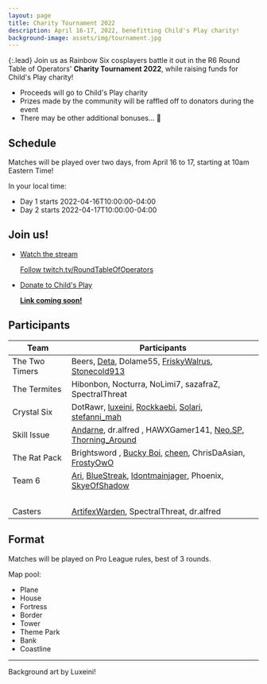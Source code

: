 ```yaml
---
layout: page
title: Charity Tournament 2022
description: April 16-17, 2022, benefitting Child's Play charity!
background-image: assets/img/tournament.jpg
---
```


{:.lead}
Join us as Rainbow Six cosplayers battle it out in the R6 Round Table of Operators' **Charity Tournament 2022**, while raising funds for Child's Play charity!

* Proceeds will go to Child's Play charity
* Prizes made by the community will be raffled off to donators during the event
* There may be other additional bonuses... 👀

## Schedule

Matches will be played over two days, from April 16 to 17, starting at 10am Eastern Time! 

In your local time:
* Day 1 starts <span class="datetime">2022-04-16T10:00:00-04:00</span>
* Day 2 starts <span class="datetime">2022-04-17T10:00:00-04:00</span>

## Join us!

<ul class="link-collection">
    <li class="link">
        <a href="https://www.twitch.tv/RoundTableOfOperators">
            <div class="link-title">
                <p>Watch the stream</p>
            </div>
            <div class="link-description">
                <p>Follow twitch.tv/RoundTableOfOperators</p>
            </div>
        </a>
    </li>
    <li class="link">
        <a href="#">
            <div class="link-title">
                <p>Donate to Child's Play</p>
            </div>
            <div class="link-description">
                <p><strong>Link coming soon!</strong></p>
            </div>
        </a>
    </li>
</ul>

## Participants

Team   | Participants |
-------|---
The Two Timers |Beers, [Deta](https://twitter.com/Detaleader), Dolame55, [FriskyWalrus](https://twitter.com/thefriskywalrus), [Stonecold913](https://twitter.com/st0necold913)
The Termites | Hibonbon, Nocturra, NoLimi7, sazafraZ, SpectralThreat
Crystal Six | DotRawr, [luxeini](https://twitter.com/luxeini), [Rockkaebi](https://twitter.com/RockkaebiDaze), [Solari](https://instagram.com/solari_cosplay), [stefanni_mah](https://twitter.com/stefanni_mah)
Skill Issue | [Andarne](https://twitter.com/Andarne_), dr.alfred , HAWXGamer141, [Neo.SP](https://twitter.com/NeoSP5), [Thorning_Around](https://instagram.com/thorning_around)
The Rat Pack | Brightsword , [Bucky Boi](https://twitter.com/94_Vlad_Impala), [cheen](https://twitter.com/_cheenis), ChrisDaAsian, [FrostyOwO](https://youtube.com/channel/UCwhGuY86PoV_cSLtUvaDd_w)
Team 6 | [Ari](https://twitter.com/Arihel_EN), [BlueStreak](https://instagram.com/bluestreak_cosplay95), [Idontmainjager](https://tiktok.com/@idontmainjager), Phoenix, [SkyeOfShadow](https://twitter.com/SkyeOfShadow)
&nbsp; | 
Casters | [ArtifexWarden](https://twitter.com/ArtifexWarden), SpectralThreat, dr.alfred

## Format

Matches will be played on Pro League rules, best of 3 rounds. 

Map pool:
* Plane
* House
* Fortress
* Border
* Tower
* Theme Park
* Bank
* Coastline

-----

Background art by Luxeini!

<!-- Scripts for conversion to local time -->
<script src="/assets/js/luxon.min.js"></script>
<script>
"strict mode";
let elements = document.getElementsByClassName("datetime");
for(let i = 0; i < elements.length; ++i)
{
    elements[i].innerText = luxon.DateTime.fromISO(elements[i].innerText).toLocal().toFormat("ccc, d LLL yyyy, hh:mm a ZZ");
}
</script>
